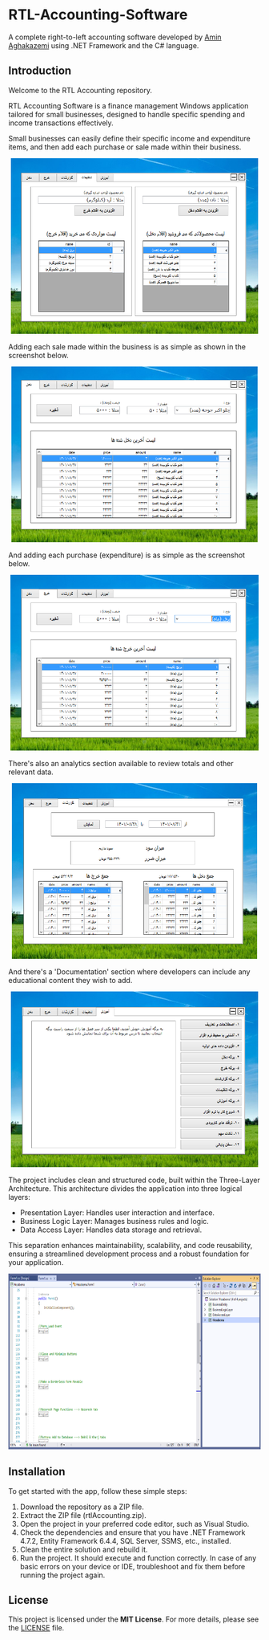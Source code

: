 # RTL-Accounting-Software

A complete right-to-left accounting software developed by [Amin Aghakazemi](https://aminakazemi.info) using .NET Framework and the C# language.

## Introduction

Welcome to the RTL Accounting repository.

RTL Accounting Software is a finance management Windows application tailored for small businesses, designed to handle specific spending and income transactions effectively. 

Small businesses can easily define their specific income and expenditure items, and then add each purchase or sale made within their business.


<p align="center">
  <img src="image4.png" height="350px" alt="App Screenshot">
</p>


Adding each sale made within the business is as simple as shown in the screenshot below.


<p align="center">
  <img src="image1.png" height="350px" alt="App Screenshot">
</p>


And adding each purchase (expenditure) is as simple as the screenshot below.


<p align="center">
  <img src="image2.png" height="350px" alt="App Screenshot">
</p>


There's also an analytics section available to review totals and other relevant data.


<p align="center">
  <img src="image3.png" height="350px" alt="App Screenshot">
</p>

And there's a 'Documentation' section where developers can include any educational content they wish to add.


<p align="center">
  <img src="image5.png" height="350px" alt="App Screenshot">
</p>


The project includes clean and structured code, built within the Three-Layer Architecture. This architecture divides the application into three logical layers:

- Presentation Layer: Handles user interaction and interface.
- Business Logic Layer: Manages business rules and logic.
- Data Access Layer: Handles data storage and retrieval.

This separation enhances maintainability, scalability, and code reusability, ensuring a streamlined development process and a robust foundation for your application.


<p align="center">
  <img src="image6.png" height="350px" alt="App Screenshot">
</p>


## Installation

To get started with the app, follow these simple steps:

1. Download the repository as a ZIP file.
2. Extract the ZIP file (rtlAccounting.zip).
3. Open the project in your preferred code editor, such as Visual Studio.
4. Check the dependencies and ensure that you have .NET Framework 4.7.2, Entity Framework 6.4.4, SQL Server, SSMS, etc., installed.
5. Clean the entire solution and rebuild it.
6. Run the project. It should execute and function correctly. In case of any basic errors on your device or IDE, troubleshoot and fix them before running the project again.

## License

This project is licensed under the **MIT License**. For more details, please see the [LICENSE](https://github.com/Amin-Aghakazemi/RTL-Accounting-Software/blob/main/LICENSE) file.
